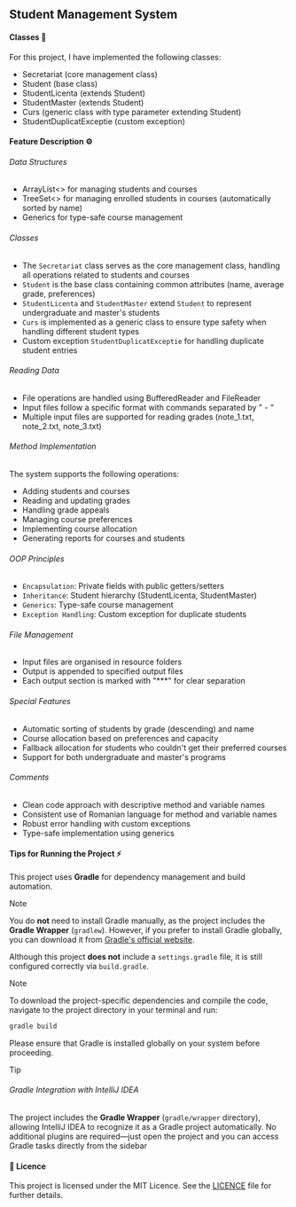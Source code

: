 ## Student Management System 

#### Classes 🏫
For this project, I have implemented the following classes:
- Secretariat (core management class)
- Student (base class)
- StudentLicenta (extends Student)
- StudentMaster (extends Student)
- Curs (generic class with type parameter extending Student)
- StudentDuplicatExceptie (custom exception)

#### Feature Description ⚙️

###### Data Structures
- ArrayList<> for managing students and courses
- TreeSet<> for managing enrolled students in courses (automatically sorted by name)
- Generics for type-safe course management

###### Classes
- The `Secretariat` class serves as the core management class, handling all operations related to students and courses
- `Student` is the base class containing common attributes (name, average grade, preferences)
- `StudentLicenta` and `StudentMaster` extend `Student` to represent undergraduate and master's students
- `Curs` is implemented as a generic class to ensure type safety when handling different student types
- Custom exception `StudentDuplicatExceptie` for handling duplicate student entries

###### Reading Data
- File operations are handled using BufferedReader and FileReader
- Input files follow a specific format with commands separated by " - "
- Multiple input files are supported for reading grades (note_1.txt, note_2.txt, note_3.txt)

###### Method Implementation
The system supports the following operations:
- Adding students and courses
- Reading and updating grades
- Handling grade appeals
- Managing course preferences
- Implementing course allocation
- Generating reports for courses and students

###### OOP Principles
- `Encapsulation`: Private fields with public getters/setters
- `Inheritance`: Student hierarchy (StudentLicenta, StudentMaster)
- `Generics`: Type-safe course management
- `Exception Handling`: Custom exception for duplicate students

###### File Management
- Input files are organised in resource folders
- Output is appended to specified output files
- Each output section is marked with "***" for clear separation

###### Special Features
- Automatic sorting of students by grade (descending) and name
- Course allocation based on preferences and capacity
- Fallback allocation for students who couldn't get their preferred courses
- Support for both undergraduate and master's programs

###### Comments
- Clean code approach with descriptive method and variable names
- Consistent use of Romanian language for method and variable names
- Robust error handling with custom exceptions
- Type-safe implementation using generics

#### Tips for Running the Project ⚡

This project uses **Gradle** for dependency management and build automation.  

> [!NOTE]  
> You do **not** need to install Gradle manually, as the project includes the **Gradle Wrapper** (`gradlew`). However, if you prefer to install Gradle globally, you can download it from [Gradle's official website](https://gradle.org/install/).  

Although this project **does not** include a `settings.gradle` file, it is still configured correctly via `build.gradle`.  

> [!NOTE]  
> To download the project-specific dependencies and compile the code, navigate to the project directory in your terminal and run:  
> ```bash
> gradle build
> ```
> Please ensure that Gradle is installed globally on your system before proceeding.

> [!TIP]  
> ###### Gradle Integration with IntelliJ IDEA
> The project includes the **Gradle Wrapper** (`gradle/wrapper` directory), allowing IntelliJ IDEA to recognize it as a Gradle project automatically. No additional plugins are required—just open the project and you can access Gradle tasks directly from the sidebar

#### 📜 Licence
This project is licensed under the MIT Licence. See the [LICENCE](./LICENSE) file for further details.
